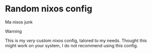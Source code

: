 # Random nixos config
Ma nixos junk

> [!Warning]
> This is my *very* custom nixos config, talored to my needs. Thought this might work on your system, I do not recommend using this config.

